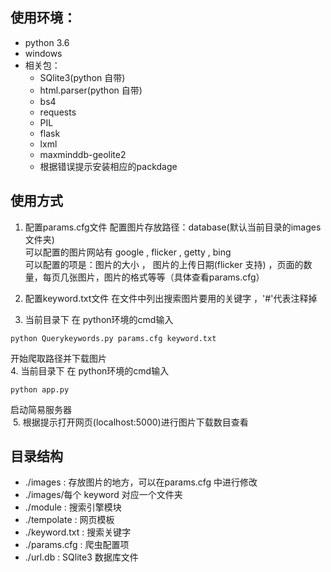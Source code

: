 ## 使用环境：

  * python 3.6
  * windows
  * 相关包：
    * SQlite3(python 自带)
    * html.parser(python 自带)
    * bs4
    * requests
    * PIL
    * flask
    * lxml
    * maxminddb-geolite2
    * 根据错误提示安装相应的packdage

## 使用方式

  1. 配置params.cfg文件
    配置图片存放路径：database(默认当前目录的images文件夹)<br>
    可以配置的图片网站有 google , flicker , getty , bing<br>
    可以配置的项是：图片的大小 ， 图片的上传日期(flicker 支持) ，页面的数量，每页几张图片，图片的格式等等（具体查看params.cfg）<br>

  2. 配置keyword.txt文件
    在文件中列出搜索图片要用的关键字 ，'#'代表注释掉

  3. 当前目录下 在 python环境的cmd输入
  ```
  python Querykeywords.py params.cfg keyword.txt
  ```
  开始爬取路径并下载图片<br>
  4. 当前目录下 在 python环境的cmd输入
  ```
  python app.py
  ```
  启动简易服务器<br>
  5. 根据提示打开网页(localhost:5000)进行图片下载数目查看


## 目录结构

  * ./images : 存放图片的地方，可以在params.cfg 中进行修改
  * ./images/每个 keyword 对应一个文件夹
  * ./module : 搜索引擎模块
  * ./tempolate : 网页模板
  * ./keyword.txt : 搜索关键字
  * ./params.cfg : 爬虫配置项
  * ./url.db : SQlite3 数据库文件
